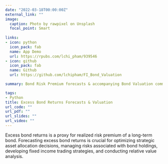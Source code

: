 ```yaml
---
date: "2022-03-18T00:00:00Z"
external_link: ""
image:
  caption: Photo by rawpixel on Unsplash
  focal_point: Smart
  
links:
- icon: python
  icon_pack: fab
  name: App Demo
  url: https://rpubs.com/lchi_pham/939546
- icon: github
  icon_pack: fab
  name: Github
  url: https://github.com/lchipham/FI_Bond_Valuation

summary: Bond Risk Premium forecasts & accompanying Bond Valuation command line interface.

tags:
- Python
title: Excess Bond Returns Forecasts & Valuation
url_code: ""
url_pdf: ""
url_slides: ""
url_video: ""
---
```

Excess bond returns is a proxy for realized risk premium of a long-term bond. Forecasting excess bond returns is crucial for optimizing strategic asset allocation decisions, 
managing risks associated with bond holdings, developing fixed income trading strategies, and conducting relative value analysis.